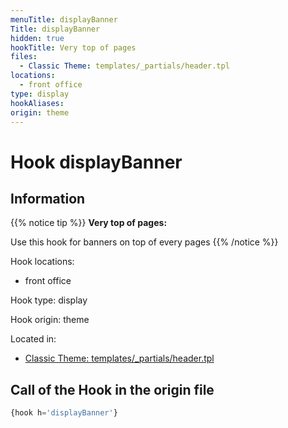 ```yaml
---
menuTitle: displayBanner
Title: displayBanner
hidden: true
hookTitle: Very top of pages
files:
  - Classic Theme: templates/_partials/header.tpl
locations:
  - front office
type: display
hookAliases:
origin: theme
---
```


# Hook displayBanner

## Information

{{% notice tip %}}
**Very top of pages:** 

Use this hook for banners on top of every pages
{{% /notice %}}

Hook locations: 
  - front office

Hook type: display

Hook origin: theme

Located in: 
  - [Classic Theme: templates/_partials/header.tpl](https://github.com/PrestaShop/classic-theme/blob/develop/templates/_partials/header.tpl)

## Call of the Hook in the origin file

```php
{hook h='displayBanner'}
```